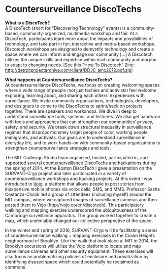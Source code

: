 # Countersurveillance DiscoTechs
<b>What is a DiscoTech?</b><br>
A DiscoTech (short for “Discovering Technology” events) is a community-based, community-organized, multimedia workshop and fair. At a DiscoTech, participants learn more about the impacts and possibilities of technology, and take part in fun, interactive and media-based workshops. Discotech workshops are designed to demystify technology and create a space where we can inform and engage our community [...] A Discotech utilizes the unique skills and expertise within each community and morphs to adapt to changing needs. [See this "How To Discotech" Zine: http://detroitprojectarchive.com/client/DDJC_amc2012.pdf.zip]<br>

<b>What happens at Countersurveillance DiscoTechs?</b><br>
At countersurveillance DiscoTechs, we focus on creating welcoming spaces where a wide range of people (not just techies and activists) feel welcome exploring, learning about, and sharing each others’ experiences with surveillance. We invite community organizations, technologists, developers, and designers to come to the DiscoTechs to sprint/hack on projects together. There are speakers and workshops. We dive in deep to understand surveillance tools, systems, and histories. We also get hands-on with tools and approaches that can strengthen our communities’ privacy, safety, and security. We break down structural inequality in surveillance regimes that disproportionately target people of color, working people, immigrants, and activists. Our goals are to understand surveillance in everyday life, and to work hands-on with community-based organizations to strengthen countersurveillance strategies and tools.<br>

The MIT Codesign Studio team organized, hosted, participated in, and supported several countersurveillance DiscoTechs and hackathons during the spring of 2014. At the Boston DiscoTech I gave a presentation on the SURVANT-Cryp project and later participated in a variety of countersurveillance workshops and hacking projects. At this event I was introduced to <a href="vojo.co">Vojo</a>, a platform that allows people to post stories from inexpensive mobile phones via voice calls, SMS, and MMS. Professor Sasha Costanza-Chock led a group of attendees (including myself) around the MIT campus, where we captured images of surveillance cameras and then posted them to Vojo (http://vojo.co/en/discotech). This participatory walking and mapping exercise underscored the ubiquitousness of the Cambridge surveillance apparatus. The group worked together to create a map, which undeniably changed our collective perspective of the space. 
 
In the winter and spring of 2016, SURVANT-Cryp will be facilitating a series of countersurveillance walking + mapping exercises in the Crown Heights neighborhood of Brooklyn. Like the walk that took place at MIT in 2014, the Brooklyn excursions will utilize the Vojo platform to locate and map surveillance cameras and other security equipment. These exercises will also focus on problematizing policies of enclosure and privatization by identifying disused space which could potentially be reclaimed as commons.









